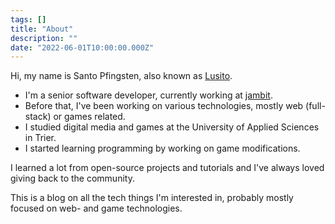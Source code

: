 ```yaml
---
tags: []
title: "About"
description: ""
date: "2022-06-01T10:00:00.000Z"
---
```


Hi, my name is Santo Pfingsten, also known as [Lusito](https://github.com/lusito/).

- I'm a senior software developer, currently working at [jambit](https://www.jambit.com). 
- Before that, I've been working on various technologies, mostly web (full-stack) or games related.
- I studied digital media and games at the University of Applied Sciences in Trier.
- I started learning programming by working on game modifications.

I learned a lot from open-source projects and tutorials and I've always loved giving back to the community.

This is a blog on all the tech things I'm interested in, probably mostly focused on web- and game technologies.
